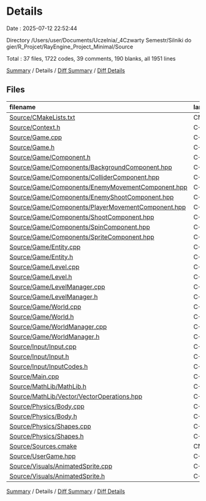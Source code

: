 # Details

Date : 2025-07-12 22:52:44

Directory /Users/user/Documents/Uczelnia/_4Czwarty Semestr/Silniki do gier/R_Projcet/RayEngine_Project_Minimal/Source

Total : 37 files,  1722 codes, 39 comments, 190 blanks, all 1951 lines

[Summary](results.md) / Details / [Diff Summary](diff.md) / [Diff Details](diff-details.md)

## Files
| filename | language | code | comment | blank | total |
| :--- | :--- | ---: | ---: | ---: | ---: |
| [Source/CMakeLists.txt](/Source/CMakeLists.txt) | CMake | 21 | 0 | 5 | 26 |
| [Source/Context.h](/Source/Context.h) | C++ | 25 | 0 | 2 | 27 |
| [Source/Game.cpp](/Source/Game.cpp) | C++ | 189 | 10 | 17 | 216 |
| [Source/Game.h](/Source/Game.h) | C++ | 66 | 1 | 12 | 79 |
| [Source/Game/Component.h](/Source/Game/Component.h) | C++ | 23 | 0 | 3 | 26 |
| [Source/Game/Components/BackgroundComponent.hpp](/Source/Game/Components/BackgroundComponent.hpp) | C++ | 38 | 0 | 1 | 39 |
| [Source/Game/Components/ColliderComponent.hpp](/Source/Game/Components/ColliderComponent.hpp) | C++ | 32 | 0 | 1 | 33 |
| [Source/Game/Components/EnemyMovementComponent.hpp](/Source/Game/Components/EnemyMovementComponent.hpp) | C++ | 28 | 0 | 5 | 33 |
| [Source/Game/Components/EnemyShootComponent.hpp](/Source/Game/Components/EnemyShootComponent.hpp) | C++ | 63 | 0 | 4 | 67 |
| [Source/Game/Components/PlayerMovementComponent.hpp](/Source/Game/Components/PlayerMovementComponent.hpp) | C++ | 41 | 1 | 5 | 47 |
| [Source/Game/Components/ShootComponent.hpp](/Source/Game/Components/ShootComponent.hpp) | C++ | 76 | 5 | 4 | 85 |
| [Source/Game/Components/SpinComponent.hpp](/Source/Game/Components/SpinComponent.hpp) | C++ | 19 | 0 | 1 | 20 |
| [Source/Game/Components/SpriteComponent.hpp](/Source/Game/Components/SpriteComponent.hpp) | C++ | 42 | 0 | 2 | 44 |
| [Source/Game/Entity.cpp](/Source/Game/Entity.cpp) | C++ | 98 | 0 | 16 | 114 |
| [Source/Game/Entity.h](/Source/Game/Entity.h) | C++ | 47 | 0 | 7 | 54 |
| [Source/Game/Level.cpp](/Source/Game/Level.cpp) | C++ | 15 | 0 | 3 | 18 |
| [Source/Game/Level.h](/Source/Game/Level.h) | C++ | 19 | 0 | 1 | 20 |
| [Source/Game/LevelManager.cpp](/Source/Game/LevelManager.cpp) | C++ | 8 | 0 | 1 | 9 |
| [Source/Game/LevelManager.h](/Source/Game/LevelManager.h) | C++ | 12 | 0 | 1 | 13 |
| [Source/Game/World.cpp](/Source/Game/World.cpp) | C++ | 83 | 11 | 10 | 104 |
| [Source/Game/World.h](/Source/Game/World.h) | C++ | 21 | 1 | 3 | 25 |
| [Source/Game/WorldManager.cpp](/Source/Game/WorldManager.cpp) | C++ | 8 | 0 | 2 | 10 |
| [Source/Game/WorldManager.h](/Source/Game/WorldManager.h) | C++ | 14 | 0 | 2 | 16 |
| [Source/Input/Input.cpp](/Source/Input/Input.cpp) | C++ | 41 | 0 | 5 | 46 |
| [Source/Input/Input.h](/Source/Input/Input.h) | C++ | 18 | 0 | 2 | 20 |
| [Source/Input/InputCodes.h](/Source/Input/InputCodes.h) | C++ | 114 | 0 | 4 | 118 |
| [Source/Main.cpp](/Source/Main.cpp) | C++ | 8 | 0 | 4 | 12 |
| [Source/MathLib/MathLib.h](/Source/MathLib/MathLib.h) | C++ | 2 | 0 | 1 | 3 |
| [Source/MathLib/Vector/VectorOperations.hpp](/Source/MathLib/Vector/VectorOperations.hpp) | C++ | 13 | 0 | 2 | 15 |
| [Source/Physics/Body.cpp](/Source/Physics/Body.cpp) | C++ | 128 | 0 | 15 | 143 |
| [Source/Physics/Body.h](/Source/Physics/Body.h) | C++ | 50 | 6 | 8 | 64 |
| [Source/Physics/Shapes.cpp](/Source/Physics/Shapes.cpp) | C++ | 90 | 4 | 14 | 108 |
| [Source/Physics/Shapes.h](/Source/Physics/Shapes.h) | C++ | 57 | 0 | 5 | 62 |
| [Source/Sources.cmake](/Source/Sources.cmake) | CMake | 50 | 0 | 11 | 61 |
| [Source/UserGame.hpp](/Source/UserGame.hpp) | C++ | 52 | 0 | 3 | 55 |
| [Source/Visuals/AnimatedSprite.cpp](/Source/Visuals/AnimatedSprite.cpp) | C++ | 67 | 0 | 6 | 73 |
| [Source/Visuals/AnimatedSprite.h](/Source/Visuals/AnimatedSprite.h) | C++ | 44 | 0 | 2 | 46 |

[Summary](results.md) / Details / [Diff Summary](diff.md) / [Diff Details](diff-details.md)